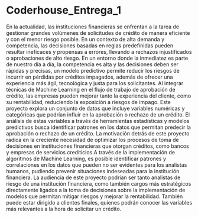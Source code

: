 # Coderhouse_Entrega_1
En la actualidad, las instituciones financieras se enfrentan a la tarea de gestionar grandes volúmenes de solicitudes de crédito de manera eficiente y con el menor riesgo posible. En un contexto de alta demanda y competencia, las decisiones basadas en reglas predefinidas pueden resultar ineficaces y propensas a errores, llevando a rechazos injustificados o aprobaciones de alto riesgo. En un entorno donde la inmediatez es parte de nuestro día a día, la competencia es alta y las decisiones deben ser rápidas y precisas, un modelo predictivo permite reducir los riesgos de incurrir en pérdidas por créditos impagados, además de ofrecer una experiencia más ágil, tecnológica y justa para los solicitantes. Al integrar técnicas de Machine Learning en el flujo de trabajo de aprobación de crédito, las empresas pueden mejorar tanto la experiencia del cliente, como su rentabilidad, reduciendo la exposición a riesgos de impago.
Este proyecto explora un conjunto de datos que incluye variables numéricas y categóricas que podrían influir en la aprobación o rechazo de un crédito. El análisis de estas variables a través de herramientas estadísticas y modelos predictivos busca identificar patrones en los datos que permitan predecir la aprobación o rechazo de un crédito.
La motivación detrás de este proyecto radica en la creciente necesidad de optimizar los procesos de toma de decisiones en instituciones financieras que otorgan créditos, como bancos y empresas de servicios crediticios.A través de la implementación de algoritmos de Machine Learning, es posible identificar patrones y correlaciones en los datos que pueden no ser evidentes para los analistas humanos, pudiendo prevenir situaciones indeseadas para la institución financiera. La audiencia de este proyecto podrían ser tanto analistas de riesgo de una institución financiera, como también cargos más estratégicos directamente ligados a la toma de decisiones sobre la implementación de modelos que permitan mitigar riesgos y mejorar la rentabilidad. También puede estar dirigido a clientes finales, quienes podrán conocer las variables más relevantes a la hora de solicitar un crédito.
